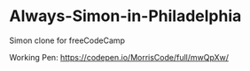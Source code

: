 # Always-Simon-in-Philadelphia
Simon clone for freeCodeCamp

Working Pen: https://codepen.io/MorrisCode/full/mwQpXw/
